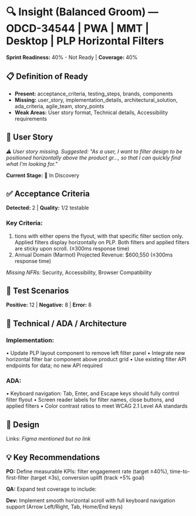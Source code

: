 ﻿# 🔍 Insight (Balanced Groom) — ODCD-34544 | PWA | MMT | Desktop | PLP Horizontal Filters
**Sprint Readiness:** 40% - Not Ready | **Coverage:** 40%

## 📋 Definition of Ready
- **Present:** acceptance_criteria, testing_steps, brands, components
- **Missing:** user_story, implementation_details, architectural_solution, ada_criteria, agile_team, story_points
- **Weak Areas:** User story format, Technical details, Accessibility requirements

## 🧩 User Story
_⚠️ User story missing. Suggested: "As a user, I want to filter design to be positioned horizontally above the product gr..., so that I can quickly find what I'm looking for."_

**Current Stage:** 🔴 In Discovery

## ✅ Acceptance Criteria
**Detected:** 2 | **Quality:** 1/2 testable

### Key Criteria:
1. tions with either opens the flyout, with that specific filter section only. Applied filters display horizontally on PLP. Both filters and applied filters are sticky upon scroll. (≤300ms response time)
2. Annual Domain (Marmot) Projected Revenue: $600,550 (≤300ms response time)

_Missing NFRs:_ Security, Accessibility, Browser Compatibility

## 🧪 Test Scenarios
**Positive:** 12 | **Negative:** 8 | **Error:** 8

## 🧱 Technical / ADA / Architecture
### Implementation:
• Update PLP layout component to remove left filter panel
• Integrate new horizontal filter bar component above product grid
• Use existing filter API endpoints for data; no new API required

### ADA:
• Keyboard navigation: Tab, Enter, and Escape keys should fully control filter flyout
• Screen reader labels for filter names, close buttons, and applied filters
• Color contrast ratios to meet WCAG 2.1 Level AA standards

## 🎨 Design
Links: _Figma mentioned but no link_

## 💡 Key Recommendations
**PO:** Define measurable KPIs: filter engagement rate (target ≥40%), time-to-first-filter (target ≤3s), conversion uplift (track +5% goal)

**QA:** Expand test coverage to include:

**Dev:** Implement smooth horizontal scroll with full keyboard navigation support (Arrow Left/Right, Tab, Home/End keys)

